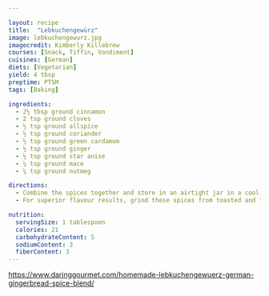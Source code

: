 ```yaml
---

layout: recipe
title:  "Lebkuchengewürz"
image: lebkuchengewurz.jpg
imagecredit: Kimberly Killebrew
courses: [Snack, Tiffin, Vondiment]
cuisines: [German]
diets: [Vegetarian]
yield: 4 tbsp
preptime: PT5M
tags: [Baking]

ingredients:
  - 2½ tbsp ground cinnamon
  - 2 tsp ground cloves
  - ½ tsp ground allspice
  - ½ tsp ground coriander
  - ½ tsp ground green cardamom
  - ½ tsp ground ginger
  - ½ tsp ground star anise
  - ¼ tsp ground mace
  - ¼ tsp ground nutmeg

directions:
  - Combine the spices together and store in an airtight jar in a cool, dark place for up to one year.
  - For superior flavour results, grind these spices from toasted and freshly ground whole spices.  Simply heat a dry skillet over medium heat and toast the spices in it until very fragrant.  Be careful not to scorch the spices or they will become bitter.  Using the freshly ground blend within a few days is optimal

nutrition:
  servingSize: 1 tablespoon
  calories: 21
  carbohydrateContent: 5
  sodiumContent: 3
  fiberContent: 3
---
```


https://www.daringgourmet.com/homemade-lebkuchengewuerz-german-gingerbread-spice-blend/
